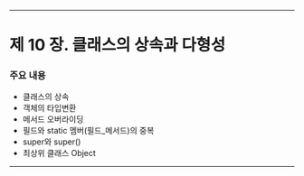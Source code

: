 ------
# 제 10 장. 클래스의 상속과 다형성

### 주요 내용
  * 클래스의 상속
  * 객체의 타입변환
  * 메서드 오버라이딩
  * 필드와 static 멤버(필드_메서드)의 중복
  * super와 super()
  * 최상위 클래스 Object  
-----
